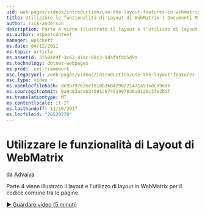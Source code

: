 ```yaml
---
uid: web-pages/videos/introduction/use-the-layout-features-in-webmatrix
title: Utilizzare le funzionalità di Layout di WebMatrix | Documenti Microsoft
author: rick-anderson
description: Parte 4 viene illustrato il layout e l'utilizzo di layout in WebMatrix per il codice comune tra le pagine.
ms.author: aspnetcontent
manager: wpickett
ms.date: 04/12/2011
ms.topic: article
ms.assetid: 37504e9f-3c62-41ac-88c3-9daf9fdd5d9a
ms.technology: dotnet-webpages
ms.prod: .net-framework
msc.legacyurl: /web-pages/videos/introduction/use-the-layout-features-in-webmatrix
msc.type: video
ms.openlocfilehash: de9b79762eef810b3604290221471a535dc89ed6
ms.sourcegitcommit: 9a9483aceb34591c97451997036a9120c3fe2baf
ms.translationtype: MT
ms.contentlocale: it-IT
ms.lasthandoff: 11/10/2017
ms.locfileid: "26529770"
---
```

<a name="use-the-layout-features-in-webmatrix"></a>Utilizzare le funzionalità di Layout di WebMatrix
====================
da [Advaiya](https://twitter.com/Advaiyasolns)

Parte 4 viene illustrato il layout e l'utilizzo di layout in WebMatrix per il codice comune tra le pagine.

[&#9654; Guardare video (5 minuti)](https://channel9.msdn.com/Blogs/ASP-NET-Site-Videos/use-the-layout-features-in-webmatrix)
